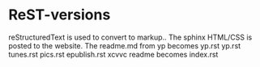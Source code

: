 # ReST-versions

reStructuredText is used to convert to markup..  The sphinx HTML/CSS is posted to the website.
The readme.md from yp becomes yp.rst
yp.rst
tunes.rst
pics.rst
epublish.rst
xcvvc readme becomes index.rst
